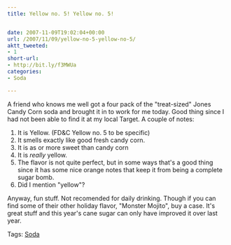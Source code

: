```yaml
---
title: Yellow no. 5! Yellow no. 5!


date: 2007-11-09T19:02:04+00:00
url: /2007/11/09/yellow-no-5-yellow-no-5/
aktt_tweeted:
- 1
short-url:
- http://bit.ly/f3MWUa
categories:
- Soda

---
```

<div class='microid-mailto+http:sha1:ef02694de3e6e7ee0927dc9bdb20370dbb15a296'>

A friend who knows me well got a four pack of the "treat-sized" Jones Candy Corn soda and brought it in to work for me today. Good thing since I had not been able to find it at my local Target. A couple of notes:


<ol>
<li>
It is Yellow. (FD&C Yellow no. 5 to be specific)
</li>
<li>
It smells exactly like good fresh candy corn.
</li>
<li>
It is as or more sweet than candy corn
</li>
<li>
It is <em>really</em> yellow.
</li>
<li>
The flavor is not quite perfect, but in some ways that's a good thing since it has some nice orange notes that keep it from being a complete sugar bomb.
</li>
<li>
Did I mention "yellow"?
</li>
</ol>


Anyway, fun stuff. Not recomended for daily drinking. Though if you can find some of their other holiday flavor, "Monster Mojito", buy a case. It's great stuff and this year's cane sugar can only have improved it over last year.

</div>

<div class="st-post-tags">
Tags: <a href="http://www.cavort.org/tag/soda/" title="Soda" rel="tag">Soda</a><br />
</div>
